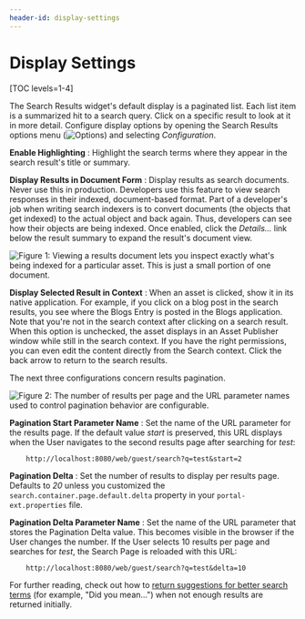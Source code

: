 ```yaml
---
header-id: display-settings
---
```


# Display Settings

[TOC levels=1-4]

The Search Results widget's default display is a paginated list. Each list item
is a summarized hit to a search query. Click on a specific result to look at it
in more detail. Configure display options by opening the Search Results options
menu (![Options](../../../images/icon-app-options.png)) and selecting
*Configuration*. 

**Enable Highlighting**
: Highlight the search terms where they appear in the search result's title or
summary.

**Display Results in Document Form**
: Display results as 
search documents<!--(/develop/tutorials/-/knowledge_base/7-1/introduction-to-liferay-search)-->.
Never use this in production. Developers use this feature to view search
responses in their indexed, document-based format. Part of a developer's job
when writing 
search indexers<!--(/develop/tutorials/-/knowledge_base/7-1/introduction-to-liferay-search#indexers)-->
is to convert documents (the objects that get indexed) to the actual object and
back again. Thus, developers can see how their objects are being indexed. Once
enabled, click the *Details...* link below the result summary to expand the
result's document view.

![Figure 1: Viewing a results document lets you inspect exactly what's being indexed for a particular asset. This is just a small portion of one document.](../../../images/search-results-document.png)

**Display Selected Result in Context**
: When an asset is clicked, show it in its native application. For example, if
you click on a blog post in the search results, you see where the Blogs Entry is
posted in the Blogs application. Note that you're not in the search context
after clicking on a search result. When this option is unchecked, the asset
displays in an Asset Publisher window while still in the search context. If you
have the right permissions, you can even edit the content directly from the
Search context. Click the back arrow to return to the search results.

The next three configurations concern results pagination.

![Figure 2: The number of results per page and the URL parameter names used to control pagination behavior are configurable.](../../../images/search-results-pagination.png)

**Pagination Start Parameter Name**
: Set the name of the URL parameter for the results page. If the default value
*start* is preserved, this URL displays when the User navigates to the second
results page after searching for *test*:

        http://localhost:8080/web/guest/search?q=test&start=2

**Pagination Delta**
: Set the number of results to display per results page. Defaults to *20* unless
you customized the `search.container.page.default.delta` property in your
`portal-ext.properties` file.

**Pagination Delta Parameter Name**
: Set the name of the URL parameter that stores the Pagination Delta value. This
becomes visible in the browser if the User changes the number. If the User
selects 10 results per page and searches for *test*, the Search Page is reloaded
with this URL:

        http://localhost:8080/web/guest/search?q=test&delta=10

For further reading, check out how to 
[return suggestions for better search terms](/docs/7-1/user/-/knowledge_base/u/searching-for-assets#search-suggestions)
(for example, "Did you mean...") when not enough results are returned initially.
